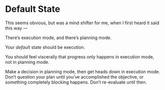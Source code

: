 # Default State


This seems obvious, but was a mind shifter for me, when I first heard it said
this way —

There’s execution mode, and there’s planning mode.

Your _default_ state should be execution.

You should feel viscerally that progress only happens in execution mode, not
in planning mode.

Make a decision in planning mode, then get heads down in execution mode. Don’t
question your plan until you’ve accomplished the objective, or something
completely blocking happens. Don’t re-evaluate until then.

